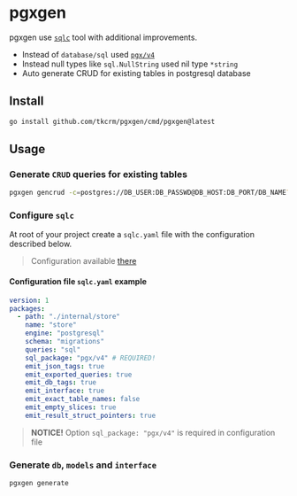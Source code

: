 # pgxgen

pgxgen use [`sqlc`](https://github.com/kyleconroy/sqlc) tool with additional improvements.

- Instead of `database/sql` used [`pgx/v4`](https://github.com/jackc/pgx)
- Instead null types like `sql.NullString` used nil type `*string`
- Auto generate CRUD for existing tables in postgresql database

## Install

```bash
go install github.com/tkcrm/pgxgen/cmd/pgxgen@latest
```

## Usage

### Generate `CRUD` queries for existing tables

```bash
pgxgen gencrud -c=postgres://DB_USER:DB_PASSWD@DB_HOST:DB_PORT/DB_NAME?sslmode=disable
```

### Configure `sqlc`

At root of your project create a `sqlc.yaml` file with the configuration described below.

> Configuration available [there](https://docs.sqlc.dev/en/stable/reference/config.html)

#### Configuration file `sqlc.yaml` example

```yaml
version: 1
packages:
  - path: "./internal/store"
    name: "store"
    engine: "postgresql"
    schema: "migrations"
    queries: "sql"
    sql_package: "pgx/v4" # REQUIRED!
    emit_json_tags: true
    emit_exported_queries: true
    emit_db_tags: true
    emit_interface: true
    emit_exact_table_names: false
    emit_empty_slices: true
    emit_result_struct_pointers: true
```

> **NOTICE!** Option `sql_package: "pgx/v4"` is required in configuration file

### Generate `db`, `models` and `interface`

```bash
pgxgen generate
```
